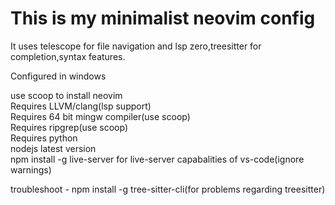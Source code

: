 # This is my minimalist neovim config

It uses telescope for file navigation and lsp zero,treesitter for completion,syntax features.

Configured in windows

use scoop to install neovim <br>
Requires LLVM/clang(lsp support) <br>
Requires 64 bit mingw compiler(use scoop) <br>
Requires ripgrep(use scoop)<br>
Requires python<br>
nodejs latest version<br>
npm install -g live-server for live-server capabalities of vs-code(ignore warnings)<br>



troubleshoot - npm install -g tree-sitter-cli(for problems regarding treesitter)
